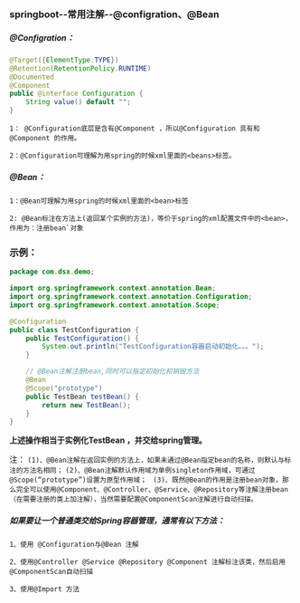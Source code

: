 ### springboot--常用注解--@configration、@Bean



##### @Configration：

```java
@Target({ElementType.TYPE})
@Retention(RetentionPolicy.RUNTIME)
@Documented
@Component
public @interface Configuration {
    String value() default "";
}
```

``1： @Configuration底层是含有@Component ，所以@Configuration 具有和 @Component 的作用。``

``2：@Configuration可理解为用spring的时候xml里面的<beans>标签。``

##### @Bean：

``1：@Bean可理解为用spring的时候xml里面的<bean>标签 ``

``2: @Bean标注在方法上(返回某个实例的方法)，等价于spring的xml配置文件中的<bean>，作用为：注册bean`对象``



### 示例：

```java
package com.dsx.demo;

import org.springframework.context.annotation.Bean;
import org.springframework.context.annotation.Configuration;
import org.springframework.context.annotation.Scope;

@Configuration
public class TestConfiguration {
    public TestConfiguration() {
        System.out.println("TestConfiguration容器启动初始化。。。");
    }

    // @Bean注解注册bean,同时可以指定初始化和销毁方法
    @Bean
    @Scope("prototype")
    public TestBean testBean() {
        return new TestBean();
    }
}
```

**上述操作相当于实例化TestBean ，并交给spring管理。**

注： 
``(1)、@Bean注解在返回实例的方法上，如果未通过@Bean指定bean的名称，则默认与标注的方法名相同；``
``(2)、@Bean注解默认作用域为单例singleton作用域，可通过@Scope(“prototype”)设置为原型作用域； ``
``(3)、既然@Bean的作用是注册bean对象，那么完全可以使用@Component、@Controller、@Service、@Repository等注解注册bean（在需要注册的类上加注解），当然需要配置@ComponentScan注解进行自动扫描。``

 

##### **如果要让一个普通类交给Spring容器管理，通常有以下方法：** 

``1、使用 @Configuration与@Bean 注解``

``2、使用@Controller @Service @Repository @Component 注解标注该类，然后启用@ComponentScan自动扫描``

``3、使用@Import 方法``

 

 

 

 

 